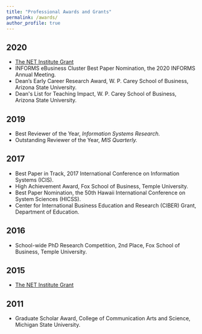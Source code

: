 ```yaml
---
title: "Professional Awards and Grants"
permalink: /awards/
author_profile: true
---
```


## 2020
- <a href="http://netinst.org/">The NET Institute Grant</a>
- INFORMS eBusiness Cluster Best Paper Nomination, the 2020 INFORMS Annual Meeting.
- Dean’s Early Career Research Award, W. P. Carey School of Business, Arizona State University.
- Dean's List for Teaching Impact, W. P. Carey School of Business, Arizona State University.

## 2019
- Best Reviewer of the Year, <i>Information Systems Research.</i>
- Outstanding Reviewer of the Year, <i>MIS Quarterly.</i>

## 2017
- Best Paper in Track, 2017 International Conference on Information Systems (ICIS).
- High Achievement Award, Fox School of Business, Temple University.
- Best Paper Nomination, the 50th Hawaii International Conference on System Sciences (HICSS).
- Center for International Business Education and Research (CIBER) Grant, Department of Education.

## 2016
- School-wide PhD Research Competition, 2nd Place, Fox School of Business, Temple University.

## 2015
- <a href="http://netinst.org/">The NET Institute Grant</a>

## 2011
- Graduate Scholar Award, College of Communication Arts and Science, Michigan State University.


<!-- {{ post.date | date: '%m %d, %Y' }} -->
